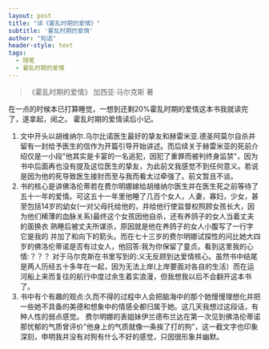 ```yaml
---
layout: post
title: "读《霍乱时期的爱情》"
subtitle: '霍乱时期的爱情'
author: "知退"
header-style: text
tags:
  - 随笔
  - 霍乱时期的爱情
---
```


> 《霍乱时期的爱情》 加西亚·马尔克斯 著


在一点的时候本已打算睡觉，一想到还剩20%霍乱时期的爱情这本书我就读完了，遂拿起，阅之。
霍乱时期的爱情读后小记。

1. 文中开头以胡维纳尔.乌尔比诺医生最好的挚友和赫雷米亚.德圣阿莫尔自杀并留有一封给予医生的信作为开篇引导开始讲述。而后续关于赫雷米亚的死前介绍仅是一小段"他其实是卡宴的一名逃犯，因犯了重罪而被判终身监禁"，因为书中后面再也没有提及这位医生的挚友，为此前文我感觉不到任何意义。若说是因为他的死导致医生接肘而至与我而看太过牵强了。前文暂且不谈。
2. 书的核心是讲佛洛伦蒂若在费尔明娜嫁给胡维纳尔医生并在医生死之前等待了五十一年的爱情。可这五十一年里他睡了几百个女人，人妻，寡妇，少女，甚至包括14岁的幼女(一对父母托给他的，并给他行使监督权照顾女孩长大，因为他们稀薄的血脉关系)最终这个女孩因他自杀，还有养鸽子的女人当着丈夫的面换衣 熟睡后被丈夫所谋杀，原因就是他在养鸽子的女人小腹写了一行字 它是我的 并加了和向下的箭头。而在七十三岁的费尔明娜试探性的问比她大四岁的佛洛伦蒂诺是否有过女人，他回答:我为你保留了童贞。看到这里我的心情:？？？  对于马尔克斯在书里写到的:义无反顾到达爱情核心。虽然书中结尾是两人历经五十多年在一起，因为无法上岸(上岸要面对各自的生活）而在运河船上来而复往的航行中度过余生着实浪漫，但我想我以后不会翻开这本书了。
3. 书中有个有趣的观点:久而不得的过程中人会把脑海中的那个她慢慢理想化并把一些她不具备的美德和想象中的情感全都归属于她。这几天我想过这段话，有种人性的弱点感觉。
费尔明娜的表姐妹伊兰德布兰达在第一次见到佛洛伦蒂诺那忧郁的气质曾评价"他身上的气质就像一条挨了打的狗"，这一截文字也印象深刻，申明我并没有对狗有什么不好的感觉，只因很形象并幽默。
